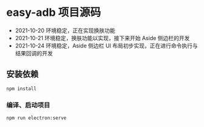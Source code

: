 # easy-adb 项目源码
- 2021-10-20 环境稳定，正在实现换肤功能
- 2021-10-21 环境稳定，换肤功能以实现，接下来开始 Aside 侧边栏的开发
- 2021-10-24 环境稳定，Aside 侧边栏 UI 布局初步实现，正在进行命令执行与结果回调的开发

## 安装依赖
```
npm install
```

### 编译、启动项目
```
npm run electron:serve
```


